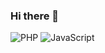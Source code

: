 ### Hi there 👋

<!--
**smlrods/smlrods** is a ✨ _special_ ✨ repository because its `README.md` (this file) appears on your GitHub profile.
Here are some ideas to get you started:

-->

![PHP](https://img.shields.io/badge/php-%23000000.svg?style=for-the-badge&logo=php&logoColor=white)
![JavaScript](https://img.shields.io/badge/Javascript-%23000000.svg?style=for-the-badge&logo=javascript&logoColor=white)
